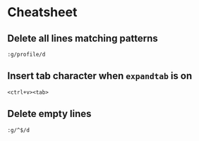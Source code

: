 Cheatsheet
==========

## Delete all lines matching patterns

```
:g/profile/d
```

## Insert tab character when `expandtab` is on

```
<ctrl+v><tab>
```

## Delete empty lines

```
:g/^$/d
```

